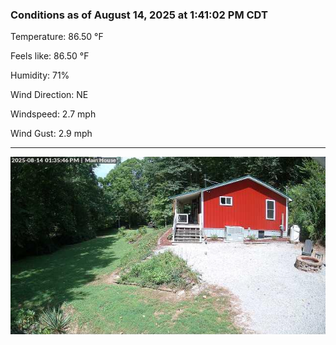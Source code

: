 ### Conditions as of August 14, 2025 at 1:41:02 PM CDT 

Temperature: 86.50 &deg;F

Feels like: 86.50 &deg;F

Humidity: 71%

Wind Direction: NE

Windspeed: 2.7 mph

Wind Gust: 2.9 mph

---

<img src="./images/latest.jpeg"/>

